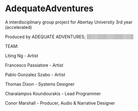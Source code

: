 # AdequateAdventures
A interdisciplinary group project for Abertay University 3rd year (accelerated)


Produced by ADEQUATE ADVENTURES;
|||||||||||||||||||||||||||||||||

TEAM:

Liting Ng - Artist

Francesco Passiatore - Artist

Pablo Gonzalez Szabo - Artist

Thomas Dixon - Systems Designer

Charalampos Koundourakis - Lead Programmer

Conor Marshall - Producer, Audio & Narrative Designer

